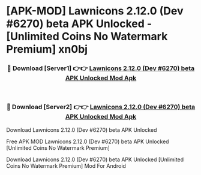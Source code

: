 # [APK-MOD] Lawnicons 2.12.0 (Dev #6270) beta APK Unlocked - [Unlimited Coins No Watermark Premium] xn0bj



<div align="center">
<h3>🔴 Download [Server1] 👉👉 <a href="https://momento.my/?title=Lawnicons_2.12.0_(Dev_#6270)_beta_APK_Unlocked">Lawnicons 2.12.0 (Dev #6270) beta APK Unlocked Mod Apk</a></h3><br>

<h3>🔴 Download [Server2] 👉👉 <a href="https://momento.my/?title=Lawnicons_2.12.0_(Dev_#6270)_beta_APK_Unlocked">Lawnicons 2.12.0 (Dev #6270) beta APK Unlocked Mod Apk</a></h3>
</div>



Download Lawnicons 2.12.0 (Dev #6270) beta APK Unlocked 

Free APK MOD Lawnicons 2.12.0 (Dev #6270) beta APK Unlocked [Unlimited Coins No Watermark Premium]

Download Lawnicons 2.12.0 (Dev #6270) beta APK Unlocked [Unlimited Coins No Watermark Premium] Mod For Android
